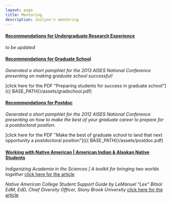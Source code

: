 ```yaml
---
layout: page
title: Mentoring
description: Joslynn's mentoring
---
```




#### <u>Recommendations for Undergraduate Research Experience</u>
*to be updated*

#### <u>Recommendations for Graduate School</u>
*Generated a short pamphlet for the 2013 AISES National Conference presenting on making graduate school successful!*

[click here for the PDF "Preparing students for success in graduate school"]({{ BASE_PATH}}/assets/gradschool.pdf)

#### <u>Recommendations for Postdoc</u>
*Generated a short pamphlet for the 2012 AISES National Conference presenting on how to make the best of your graduate career to prepare for a postdoctoral position.*

[click here for the PDF "Make the best of graduate school to land that next opportunity a postdoctoral position"]({{ BASE_PATH}}/assets/postdoc.pdf)

#### <u>Working with Native American | American Indian & Alaskan Native Students</u>
*Indigenizing Academia in the Sciences | A toolkit for bringing two worlds together*
[click here for the article](
https://medium.com/stem-and-culture-chronicle/indigenizing-academia-in-the-sciences-a-tool-kit-for-bringing-two-worlds-together-882f3666d3ef)

*Native American College Student Support Guide by LeManuel “Lee” Bitsóí EdM, EdD, Chief Diversity Officer, Stony Brook University*
[click here for the article](
https://www.affordablecollegesonline.org/college-resource-center/native-american-scholarships-resources/)


<!-- Note: this is how to write a comment in HTML. Everything in here won't show up on your webpage.-->

<!--
To increase the size of the title, use fewer # in front of the paper title.
To decrease the size of the title, use more #. 
To remove the italics, remove the * before and after the description
To remove the underline from the title, remove the <u> tags (<u> and </u>)
-->